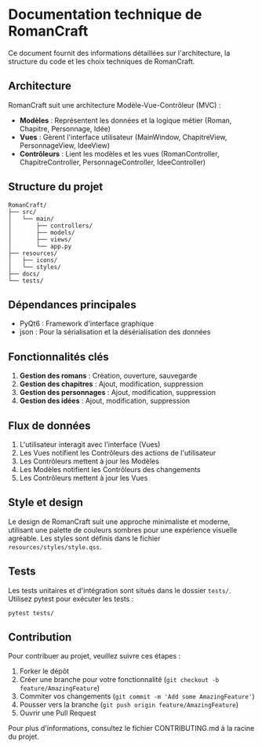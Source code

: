 # Documentation technique de RomanCraft

Ce document fournit des informations détaillées sur l'architecture, la structure du code et les choix techniques de RomanCraft.

## Architecture

RomanCraft suit une architecture Modèle-Vue-Contrôleur (MVC) :

- **Modèles** : Représentent les données et la logique métier (Roman, Chapitre, Personnage, Idée)
- **Vues** : Gèrent l'interface utilisateur (MainWindow, ChapitreView, PersonnageView, IdeeView)
- **Contrôleurs** : Lient les modèles et les vues (RomanController, ChapitreController, PersonnageController, IdeeController)

## Structure du projet

```
RomanCraft/
├── src/
│   └── main/
│       ├── controllers/
│       ├── models/
│       ├── views/
│       └── app.py
├── resources/
│   ├── icons/
│   └── styles/
├── docs/
└── tests/
```

## Dépendances principales

- PyQt6 : Framework d'interface graphique
- json : Pour la sérialisation et la désérialisation des données

## Fonctionnalités clés

1. **Gestion des romans** : Création, ouverture, sauvegarde
2. **Gestion des chapitres** : Ajout, modification, suppression
3. **Gestion des personnages** : Ajout, modification, suppression
4. **Gestion des idées** : Ajout, modification, suppression

## Flux de données

1. L'utilisateur interagit avec l'interface (Vues)
2. Les Vues notifient les Contrôleurs des actions de l'utilisateur
3. Les Contrôleurs mettent à jour les Modèles
4. Les Modèles notifient les Contrôleurs des changements
5. Les Contrôleurs mettent à jour les Vues

## Style et design

Le design de RomanCraft suit une approche minimaliste et moderne, utilisant une palette de couleurs sombres pour une expérience visuelle agréable. Les styles sont définis dans le fichier `resources/styles/style.qss`.

## Tests

Les tests unitaires et d'intégration sont situés dans le dossier `tests/`. Utilisez pytest pour exécuter les tests :

```
pytest tests/
```

## Contribution

Pour contribuer au projet, veuillez suivre ces étapes :

1. Forker le dépôt
2. Créer une branche pour votre fonctionnalité (`git checkout -b feature/AmazingFeature`)
3. Commiter vos changements (`git commit -m 'Add some AmazingFeature'`)
4. Pousser vers la branche (`git push origin feature/AmazingFeature`)
5. Ouvrir une Pull Request

Pour plus d'informations, consultez le fichier CONTRIBUTING.md à la racine du projet.
